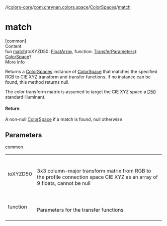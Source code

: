 //[colors-core](../../../index.md)/[com.chrynan.colors.space](../index.md)/[ColorSpaces](index.md)/[match](match.md)



# match  
[common]  
Content  
fun [match](match.md)(toXYZD50: [FloatArray](https://kotlinlang.org/api/latest/jvm/stdlib/kotlin/-float-array/index.html), function: [TransferParameters](../-transfer-parameters/index.md)): [ColorSpace](../-color-space/index.md)?  
More info  


Returns a [ColorSpaces](index.md) instance of [ColorSpace](../-color-space/index.md) that matches the specified RGB to CIE XYZ transform and transfer functions. If no instance can be found, this method returns null.



The color transform matrix is assumed to target the CIE XYZ space a [D50](../-illuminant/-d50.md) standard illuminant.



#### Return  


A non-null [ColorSpace](../-color-space/index.md) if a match is found, null otherwise



## Parameters  
  
common  
  
| | |
|---|---|
| <a name="com.chrynan.colors.space/ColorSpaces/match/#kotlin.FloatArray#com.chrynan.colors.space.TransferParameters/PointingToDeclaration/"></a>toXYZD50| <a name="com.chrynan.colors.space/ColorSpaces/match/#kotlin.FloatArray#com.chrynan.colors.space.TransferParameters/PointingToDeclaration/"></a><br><br>3x3 column-major transform matrix from RGB to the profile connection space CIE XYZ as an array of 9 floats, cannot be null<br><br>|
| <a name="com.chrynan.colors.space/ColorSpaces/match/#kotlin.FloatArray#com.chrynan.colors.space.TransferParameters/PointingToDeclaration/"></a>function| <a name="com.chrynan.colors.space/ColorSpaces/match/#kotlin.FloatArray#com.chrynan.colors.space.TransferParameters/PointingToDeclaration/"></a><br><br>Parameters for the transfer functions<br><br>|
  
  



